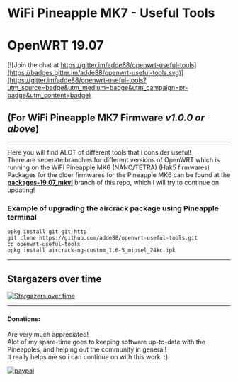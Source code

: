 # WiFi Pineapple MK7 - Useful Tools
# OpenWRT 19.07
[![Join the chat at https://gitter.im/adde88/openwrt-useful-tools](https://badges.gitter.im/adde88/openwrt-useful-tools.svg)](https://gitter.im/adde88/openwrt-useful-tools?utm_source=badge&utm_medium=badge&utm_campaign=pr-badge&utm_content=badge)

## (For WiFi Pineapple MK7 Firmware *v1.0.0 or above*)
---
Here you will find ALOT of different tools that i consider useful!  
There are seperate branches for different versions of OpenWRT which is running on the WiFi Pineapple MK6 (NANO/TETRA) (Hak5 firmwares)  
Packages for the older firmwares for the Pineapple MK6 can be found at the **[packages-19.07_mkvi](https://github.com/adde88/openwrt-useful-tools/tree/packages-19.07_mkvi)** branch of this repo, which i will try to continue on updating!  

### Example of upgrading the aircrack package using Pineapple terminal
```
opkg install git git-http
git clone https://github.com/adde88/openwrt-useful-tools.git
cd openwrt-useful-tools
opkg install aircrack-ng-custom_1.6-5_mipsel_24kc.ipk  
```

---
## Stargazers over time

[![Stargazers over time](https://starchart.cc/adde88/openwrt-useful-tools.svg)](https://starchart.cc/adde88/openwrt-useful-tools)

---
#### Donations:
Are very much appreciated!  
Alot of my spare-time goes to keeping software up-to-date with the Pineapples, and helping out the community in general!  
It really helps me so i can continue on with this work. :)


[![paypal](https://www.paypalobjects.com/en_US/NO/i/btn/btn_donateCC_LG.gif)](https://www.paypal.com/cgi-bin/webscr?cmd=_s-xclick&hosted_button_id=4HJM939H9PHWW)
